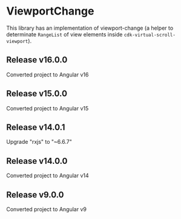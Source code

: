 # ViewportChange

This library has an implementation of viewport-change (a helper to determinate ``RangeList`` of view elements inside ``cdk-virtual-scroll-viewport``).

## Release v16.0.0
Converted project to Angular v16

## Release v15.0.0
Converted project to Angular v15

## Release v14.0.1
Upgrade "rxjs" to  "~6.6.7"

## Release v14.0.0
Converted project to Angular v14

## Release v9.0.0
Converted project to Angular v9
